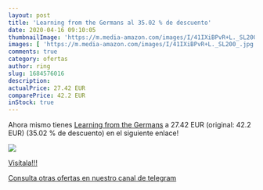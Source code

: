 ```yaml
---
layout: post
title: 'Learning from the Germans al 35.02 % de descuento'
date: 2020-04-16 09:10:05
thumbnailImage: 'https://m.media-amazon.com/images/I/41IXiBPvR+L._SL200_.jpg'
images: [ 'https://m.media-amazon.com/images/I/41IXiBPvR+L._SL200_.jpg' ]
comments: true
category: ofertas
author: ring
slug: 1684576016
description:
actualPrice: 27.42 EUR
comparePrice: 42.2 EUR
inStock: true
---
```


Ahora mismo tienes [Learning from the Germans](https://www.amazon.com/dp/1684576016/?tag=redken08-20) a 27.42 EUR (original: 42.2 EUR) (35.02 %  de descuento) en el siguiente enlace!

[![](https://m.media-amazon.com/images/I/41IXiBPvR+L._SL200_.jpg)](https://www.amazon.com/dp/1684576016/?tag=redken08-20)

[Visítala!!!](https://www.amazon.com/dp/1684576016/?tag=redken08-20)

[Consulta otras ofertas en nuestro canal de telegram](https://t.me/s/ofertas25)
